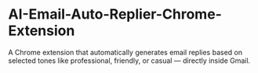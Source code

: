 # AI-Email-Auto-Replier-Chrome-Extension
A Chrome extension that automatically generates email replies based on selected tones like professional, friendly, or casual — directly inside Gmail.
